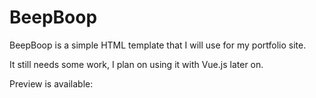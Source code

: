 # BeepBoop

BeepBoop is a simple HTML template that I will use for my portfolio site.

It still needs some work, I plan on using it with Vue.js later on.

Preview is available:
